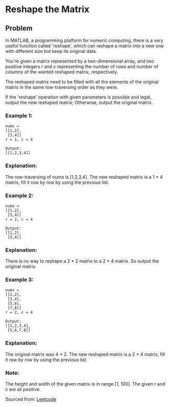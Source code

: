 # Reshape the Matrix
## Problem

In MATLAB, a programming platform for numeric computing, there is a very useful function called 'reshape', which can reshape a matrix into a new one with different size but keep its original data.

You're given a matrix represented by a two-dimensional array, and two positive integers r and c representing the number of rows and number of columns of the wanted reshaped matrix, respectively.

The reshaped matrix need to be filled with all the elements of the original matrix in the same row-traversing order as they were.

If the 'reshape' operation with given parameters is possible and legal, output the new reshaped matrix; Otherwise, output the original matrix.

### Example 1:

```Input: 
nums = 
[[1,2],
 [3,4]]
r = 1, c = 4

Output: 
[[1,2,3,4]]
```

### Explanation:

The row-traversing of nums is [1,2,3,4]. The new reshaped matrix is a 1 * 4 matrix, fill it row by row by using the previous list.

### Example 2:

```Input: 
nums = 
[[1,2],
 [3,4]]
r = 2, c = 4

Output: 
[[1,2],
 [3,4]]
```
### Explanation:

There is no way to reshape a 2 * 2 matrix to a 2 * 4 matrix. So output the original matrix.

### Example 3:

```Input: 
nums = 
[[1,2],
 [3,4],
 [5,6],
 [7,8]]
r = 2, c = 4

Output: 
[[1,2,3,4],
 [5,6,7,8]]
```
### Explanation:

The original matrix was 4 * 2. The new reshaped matrix is a 2 * 4 matrix, fill it row by row by using the previous list.

### Note:

The height and width of the given matrix is in range [1, 100]. The given r and c are all positive.

Sourced from: [Leetcode](https://leetcode.com/problems/reshape-the-matrix/)